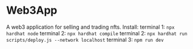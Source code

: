 # Web3App
A web3 application for selling and trading nfts.
Install:
terminal 1: `npx hardhat node`
terminal 2: `npx hardhat compile`
terminal 2: `npx hardhat run scripts/deploy.js --network localhost`
terminal 3: `npm run dev`
